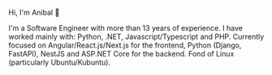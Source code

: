 Hi, I'm Anibal :disguised_face:

I'm a Software Engineer with more than 13 years of experience. I have worked mainly with: Python, .NET, Javascript/Typescript and PHP. Currently focused on Angular/React.js/Next.js for the frontend, Python (Django, FastAPI), NestJS and ASP.NET Core for the backend. Fond of Linux (particularly Ubuntu/Kubuntu).
